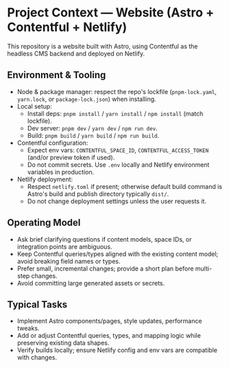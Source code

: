 # Project Context — Website (Astro + Contentful + Netlify)

This repository is a website built with Astro, using Contentful as the headless CMS backend and deployed on Netlify.

## Environment & Tooling

- Node & package manager: respect the repo's lockfile (`pnpm-lock.yaml`, `yarn.lock`, or `package-lock.json`) when installing.
- Local setup:
  - Install deps: `pnpm install` / `yarn install` / `npm install` (match lockfile).
  - Dev server: `pnpm dev` / `yarn dev` / `npm run dev`.
  - Build: `pnpm build` / `yarn build` / `npm run build`.
- Contentful configuration:
  - Expect env vars: `CONTENTFUL_SPACE_ID`, `CONTENTFUL_ACCESS_TOKEN` (and/or preview token if used).
  - Do not commit secrets. Use `.env` locally and Netlify environment variables in production.
- Netlify deployment:
  - Respect `netlify.toml` if present; otherwise default build command is Astro's build and publish directory typically `dist/`.
  - Do not change deployment settings unless the user requests it.

## Operating Model

- Ask brief clarifying questions if content models, space IDs, or integration points are ambiguous.
- Keep Contentful queries/types aligned with the existing content model; avoid breaking field names or types.
- Prefer small, incremental changes; provide a short plan before multi-step changes.
- Avoid committing large generated assets or secrets.

## Typical Tasks

- Implement Astro components/pages, style updates, performance tweaks.
- Add or adjust Contentful queries, types, and mapping logic while preserving existing data shapes.
- Verify builds locally; ensure Netlify config and env vars are compatible with changes.

